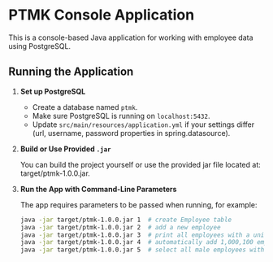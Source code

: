# PTMK Console Application

This is a console-based Java application for working with employee data using PostgreSQL.

## Running the Application

1. **Set up PostgreSQL**  
   - Create a database named `ptmk`.
   - Make sure PostgreSQL is running on `localhost:5432`.
   - Update `src/main/resources/application.yml` if your settings differ (url, username, password properties in spring.datasource).

2. **Build or Use Provided `.jar`**

   You can build the project yourself or use the provided jar file located at: target/ptmk-1.0.0.jar.

4. **Run the App with Command-Line Parameters**

   The app requires parameters to be passed when running, for example:

   ```bash
   java -jar target/ptmk-1.0.0.jar 1  # create Employee table
   java -jar target/ptmk-1.0.0.jar 2  # add a new employee
   java -jar target/ptmk-1.0.0.jar 3  # print all employees with a unique combination of last name and date of birth (also ordered by last name)
   java -jar target/ptmk-1.0.0.jar 4  # automatically add 1,000,100 employees (both male and female)
   java -jar target/ptmk-1.0.0.jar 5  # select all male employees with last name starting with F
